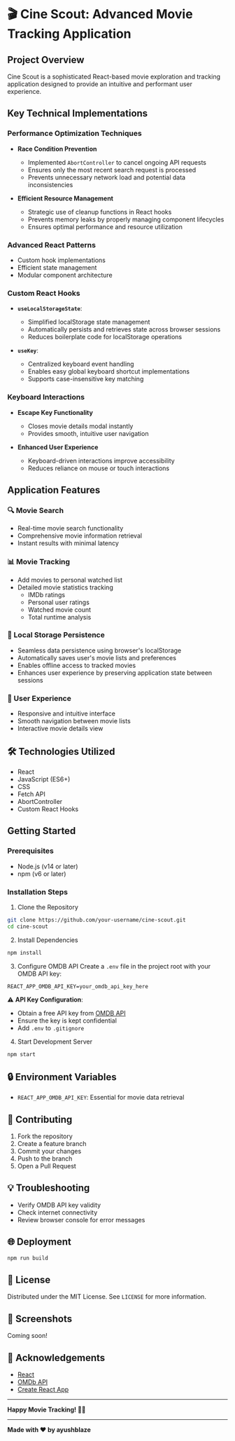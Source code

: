 # 🎬 Cine Scout: Advanced Movie Tracking Application

## Project Overview
Cine Scout is a sophisticated React-based movie exploration and tracking application designed to provide an intuitive and performant user experience.

## Key Technical Implementations

### Performance Optimization Techniques
- **Race Condition Prevention**
  - Implemented `AbortController` to cancel ongoing API requests
  - Ensures only the most recent search request is processed
  - Prevents unnecessary network load and potential data inconsistencies

- **Efficient Resource Management**
  - Strategic use of cleanup functions in React hooks
  - Prevents memory leaks by properly managing component lifecycles
  - Ensures optimal performance and resource utilization

### Advanced React Patterns
- Custom hook implementations
- Efficient state management
- Modular component architecture
### Custom React Hooks
- **`useLocalStorageState`**: 
  - Simplified localStorage state management
  - Automatically persists and retrieves state across browser sessions
  - Reduces boilerplate code for localStorage operations

- **`useKey`**: 
  - Centralized keyboard event handling
  - Enables easy global keyboard shortcut implementations
  - Supports case-insensitive key matching

### Keyboard Interactions
- **Escape Key Functionality**
  - Closes movie details modal instantly
  - Provides smooth, intuitive user navigation

- **Enhanced User Experience**
  - Keyboard-driven interactions improve accessibility
  - Reduces reliance on mouse or touch interactions

## Application Features

### 🔍 Movie Search
- Real-time movie search functionality
- Comprehensive movie information retrieval
- Instant results with minimal latency

### 📊 Movie Tracking
- Add movies to personal watched list
- Detailed movie statistics tracking
  - IMDb ratings
  - Personal user ratings
  - Watched movie count
  - Total runtime analysis

### 💾 Local Storage Persistence
- Seamless data persistence using browser's localStorage
- Automatically saves user's movie lists and preferences
- Enables offline access to tracked movies
- Enhances user experience by preserving application state between sessions

### 🧑 User Experience
- Responsive and intuitive interface
- Smooth navigation between movie lists
- Interactive movie details view

## 🛠 Technologies Utilized
- React
- JavaScript (ES6+)
- CSS
- Fetch API
- AbortController
- Custom React Hooks

## Getting Started

### Prerequisites
- Node.js (v14 or later)
- npm (v6 or later)

### Installation Steps

1. Clone the Repository
```bash
git clone https://github.com/your-username/cine-scout.git
cd cine-scout
```

2. Install Dependencies
```bash
npm install
```

3. Configure OMDB API
Create a `.env` file in the project root with your OMDB API key:
```
REACT_APP_OMDB_API_KEY=your_omdb_api_key_here
```

⚠️ **API Key Configuration**:
- Obtain a free API key from [OMDB API](http://www.omdbapi.com/apikey.aspx)
- Ensure the key is kept confidential
- Add `.env` to `.gitignore`

4. Start Development Server
```bash
npm start
```

## 🔒 Environment Variables
- `REACT_APP_OMDB_API_KEY`: Essential for movie data retrieval

## 🤝 Contributing
1. Fork the repository
2. Create a feature branch
3. Commit your changes
4. Push to the branch
5. Open a Pull Request

## 💡 Troubleshooting
- Verify OMDB API key validity
- Check internet connectivity
- Review browser console for error messages

## 🌐 Deployment

```bash
npm run build
```

## 📄 License

Distributed under the MIT License. See `LICENSE` for more information.

## 🎥 Screenshots

Coming soon!

## 🌟 Acknowledgements

- [React](https://reactjs.org/)
- [OMDb API](http://www.omdbapi.com/)
- [Create React App](https://create-react-app.dev/)

---

**Happy Movie Tracking! 🍿🎥**

---

**Made with ❤️ by ayushblaze**
